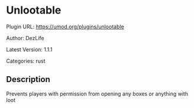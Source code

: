 # Unlootable

Plugin URL: https://umod.org/plugins/unlootable

Author: DezLife

Latest Version: 1.1.1

Categories: rust

## Description

Prevents players with permission from  opening any boxes or anything with loot
